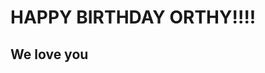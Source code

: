 #                                                      HAPPY BIRTHDAY ORTHY!!!!

##                                                           We love you
